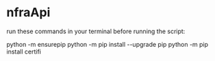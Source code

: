 # nfraApi

run these commands in your terminal before running the script:

python -m ensurepip
python -m pip install --upgrade pip
python -m pip install certifi
